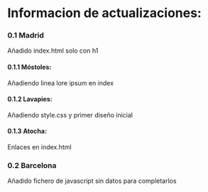 # Informacion de actualizaciones:

### 0.1 Madrid
Añadido index.html solo con h1

#### 0.1.1 Móstoles:
Añadiendo linea lore ipsum en index

#### 0.1.2 Lavapies:
Añadiendo style.css y primer diseño inicial

#### 0.1.3 Atocha:
Enlaces en index.html

### 0.2 Barcelona
Añadido fichero de javascript sin datos para completarlos
